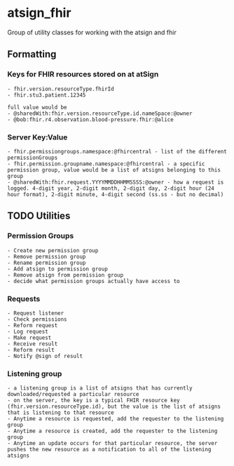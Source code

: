 # atsign_fhir
Group of utility classes for working with the atsign and fhir

## Formatting

### Keys for FHIR resources stored on at atSign
    - fhir.version.resourceType.fhirId
    - fhir.stu3.patient.12345  

    full value would be
    - @sharedWith:fhir.version.resourceType.id.nameSpace:@owner
    - @bob:fhir.r4.observation.blood-pressure.fhir:@alice 

### Server Key:Value
    - fhir.permissiongroups.namespace:@fhircentral - list of the different permissionGroups
    - fhir.permission.groupname.namespace:@fhircentral - a specific permission group, value would be a list of atsigns belonging to this group
    - @sharedWith:fhir.request.YYYYMMDDHHMMSSSS:@owner - how a request is logged. 4-digit year, 2-digit month, 2-digit day, 2-digit hour (24 hour format), 2-digit minute, 4-digit second (ss.ss - but no decimal)

## TODO Utilities
### Permission Groups
    - Create new permission group
    - Remove permission group
    - Rename permission group
    - Add atsign to permission group
    - Remove atsign from permission group
    - decide what permission groups actually have access to

### Requests
    - Request listener
    - Check permissions
    - Reform request
    - Log request
    - Make request
    - Receive result
    - Reform result
    - Notify @sign of result

### Listening group
    - a listening group is a list of atsigns that has currently downloaded/requested a particular resource
    - on the server, the key is a typical FHIR resource key (fhir.version.resourceType.id), but the value is the list of atsigns that is listening to that resource
    - Anytime a resource is requested, add the requester to the listening group
    - Anytime a resource is created, add the requester to the listening group
    - Anytime an update occurs for that particular resource, the server pushes the new resource as a notification to all of the listening atsigns
